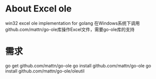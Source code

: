 About Excel ole
==========
win32 excel ole implementation for golang
在Windows系统下调用github.com/mattn/go-ole库操作Excel文件，需要go-ole库的支持

需求
=====
go get github.com/mattn/go-ole
go install github.com/mattn/go-ole
go install github.com/mattn/go-ole/oleutil
